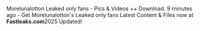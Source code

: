 #
Morelunalotton Leaked only fans - Pics & Videos ++ Download. 9 rninutes ago - Get Morelunalotton's Leaked only fans Latest Content & FiIes now at **Fastleaks.com**2025 Updated!
